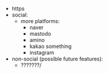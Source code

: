 * https
* social:
  * more platforms:
    * naver
    * mastodo
    * amino
    * kakao something
    * instagram
* non-social (possible future features):
  * ???????/

